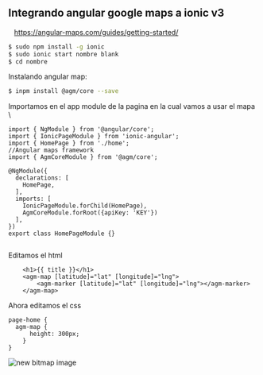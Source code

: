 
## Integrando angular google maps a ionic v3
    https://angular-maps.com/guides/getting-started/
    
 ```bash
$ sudo npm install -g ionic
$ sudo ionic start nombre blank
$ cd nombre
```

Instalando angular map:

```bash
$ inpm install @agm/core --save
```

Importamos en el app module de la pagina en la cual vamos a usar el mapa \

```
import { NgModule } from '@angular/core';
import { IonicPageModule } from 'ionic-angular';
import { HomePage } from './home';
//Angular maps framework
import { AgmCoreModule } from '@agm/core';

@NgModule({
  declarations: [
    HomePage,
  ],
  imports: [
    IonicPageModule.forChild(HomePage),
    AgmCoreModule.forRoot({apiKey: 'KEY'})
  ],
})
export class HomePageModule {}


```
Editamos el html
```
    <h1>{{ title }}</h1>
    <agm-map [latitude]="lat" [longitude]="lng">
        <agm-marker [latitude]="lat" [longitude]="lng"></agm-marker>
    </agm-map>
```
  Ahora editamos el css
  
  ```
  page-home {
    agm-map {
        height: 300px;
      }
}
```

![new bitmap image](https://user-images.githubusercontent.com/24982317/30496135-1e449cbe-9a14-11e7-8387-78f0738b947f.png)

